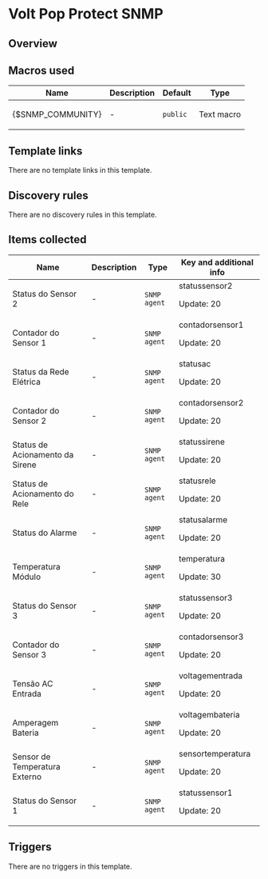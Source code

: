 # Volt Pop Protect SNMP

## Overview

 

## Macros used

|Name|Description|Default|Type|
|----|-----------|-------|----|
|{$SNMP_COMMUNITY}|<p>-</p>|`public`|Text macro|


## Template links

There are no template links in this template.

## Discovery rules

There are no discovery rules in this template.

## Items collected

|Name|Description|Type|Key and additional info|
|----|-----------|----|----|
|Status do Sensor 2|<p>-</p>|`SNMP agent`|statussensor2<p>Update: 20</p>|
|Contador do Sensor 1|<p>-</p>|`SNMP agent`|contadorsensor1<p>Update: 20</p>|
|Status da Rede Elétrica|<p>-</p>|`SNMP agent`|statusac<p>Update: 20</p>|
|Contador do Sensor 2|<p>-</p>|`SNMP agent`|contadorsensor2<p>Update: 20</p>|
|Status de Acionamento da Sirene|<p>-</p>|`SNMP agent`|statussirene<p>Update: 20</p>|
|Status de Acionamento do Rele|<p>-</p>|`SNMP agent`|statusrele<p>Update: 20</p>|
|Status do Alarme|<p>-</p>|`SNMP agent`|statusalarme<p>Update: 20</p>|
|Temperatura Módulo|<p>-</p>|`SNMP agent`|temperatura<p>Update: 30</p>|
|Status do Sensor 3|<p>-</p>|`SNMP agent`|statussensor3<p>Update: 20</p>|
|Contador do Sensor 3|<p>-</p>|`SNMP agent`|contadorsensor3<p>Update: 20</p>|
|Tensão AC Entrada|<p>-</p>|`SNMP agent`|voltagementrada<p>Update: 20</p>|
|Amperagem Bateria|<p>-</p>|`SNMP agent`|voltagembateria<p>Update: 20</p>|
|Sensor de Temperatura Externo|<p>-</p>|`SNMP agent`|sensortemperatura<p>Update: 20</p>|
|Status do Sensor 1|<p>-</p>|`SNMP agent`|statussensor1<p>Update: 20</p>|


## Triggers

There are no triggers in this template.

